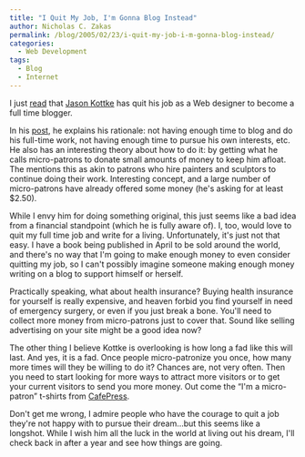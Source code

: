 ```yaml
---
title: "I Quit My Job, I'm Gonna Blog Instead"
author: Nicholas C. Zakas
permalink: /blog/2005/02/23/i-quit-my-job-i-m-gonna-blog-instead/
categories:
  - Web Development
tags:
  - Blog
  - Internet
---
```

I just <a title="Quit Your Job to Blog, Blog, Blog" rel="external" href="http://wired.com/news/culture/0,1284,66679,00.html">read</a> that <a title="Kottke" rel="external" href="http://www.kottke.org">Jason Kottke</a> has quit his job as a Web designer to become a full time blogger.

In his <a title="Doing kottke.org as a full-time job" rel="external" href="http://www.kottke.org/05/02/kottke-micropatron">post</a>, he explains his rationale: not having enough time to blog and do his full-time work, not having enough time to pursue his own interests, etc. He also has an interesting theory about how to do it: by getting what he calls micro-patrons to donate small amounts of money to keep him afloat. The mentions this as akin to patrons who hire painters and sculptors to continue doing their work. Interesting concept, and a large number of micro-patrons have already offered some money (he's asking for at least $2.50).

While I envy him for doing something original, this just seems like a bad idea from a financial standpoint (which he is fully aware of). I, too, would love to quit my full time job and write for a living. Unfortunately, it's just not that easy. I have a book being published in April to be sold around the world, and there's no way that I'm going to make enough money to even consider quitting my job, so I can't possibly imagine someone making enough money writing on a blog to support himself or herself.

Practically speaking, what about health insurance? Buying health insurance for yourself is really expensive, and heaven forbid you find yourself in need of emergency surgery, or even if you just break a bone. You'll need to collect more money from micro-patrons just to cover that. Sound like selling advertising on your site might be a good idea now?

The other thing I believe Kottke is overlooking is how long a fad like this will last. And yes, it is a fad. Once people micro-patronize you once, how many more times will they be willing to do it? Chances are, not very often. Then you need to start looking for more ways to attract more visitors or to get your current visitors to send you more money. Out come the &#8220;I'm a micro-patron&#8221; t-shirts from <a title="CafePress" rel="external" href="http://www.cafepress.com">CafePress</a>.

Don't get me wrong, I admire people who have the courage to quit a job they're not happy with to pursue their dream&#8230;but this seems like a longshot. While I wish him all the luck in the world at living out his dream, I'll check back in after a year and see how things are going.
